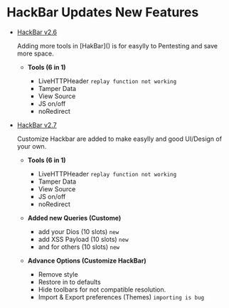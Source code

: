 # HackBar Updates New Features

- [HackBar v2.6](https://youtu.be/8mkfybBaS9A)
  <p>Adding more tools in [HakBar]() is for easylly to Pentesting and save more space.</p>
  
    - <b>Tools (6 in 1)</b>
    
      - LiveHTTPHeader `replay function not working` 
      - Tamper Data
      - View Source
      - JS on/off
      - noRedirect
    
- [HackBar v2.7](https://youtu.be/rMqOSfYqGgk)
  <p>Customize Hackbar are added to make easylly and good UI/Design of your own.</p>
  
    - <b>Tools (6 in 1)</b>
    
      - LiveHTTPHeader `replay function not working` 
      - Tamper Data
      - View Source
      - JS on/off
      - noRedirect

    - <b>Added new Queries (Custome)</b>
      - add your Dios (10 slots)  `new`
      - add XSS Payload (10 slots)  `new`
      - and for others (10 slots) `new`

    - <b>Advance Options (Customize HackBar)</b>
      - Remove style
      - Restore in to defaults
      - Hide toolbars for not compatible resolution.
      - Import & Export preferences (Themes) `importing is bug`
